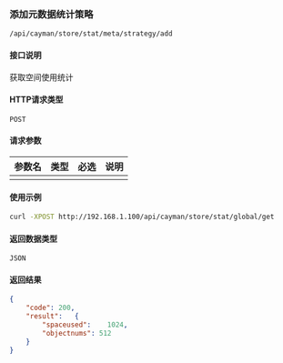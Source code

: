 ### 添加元数据统计策略
`/api/cayman/store/stat/meta/strategy/add`

#### 接口说明
获取空间使用统计

#### HTTP请求类型
`POST`

#### 请求参数
|参数名|类型|必选|说明|
|--|--|--|--|
||||||

#### 使用示例
```sh
curl -XPOST http://192.168.1.100/api/cayman/store/stat/global/get
```

#### 返回数据类型
`JSON`

#### 返回结果
```json
{
	"code":	200,
	"result":	{
		"spaceused":	1024,
		"objectnums": 512
	}
}
```